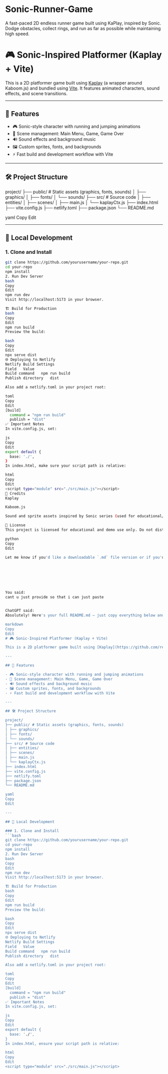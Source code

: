 # Sonic-Runner-Game
A fast-paced 2D endless runner game built using KaPlay, inspired by Sonic. Dodge obstacles, collect rings, and run as far as possible while maintaining high speed.

# 🎮 Sonic-Inspired Platformer (Kaplay + Vite)

This is a 2D platformer game built using [Kaplay](https://github.com/replit/kaplay) (a wrapper around Kaboom.js) and bundled using [Vite](https://vitejs.dev/). It features animated characters, sound effects, and scene transitions.

---

## 🚀 Features

- 🎮 Sonic-style character with running and jumping animations
- 🧠 Scene management: Main Menu, Game, Game Over
- 🔊 Sound effects and background music
- 🖼️ Custom sprites, fonts, and backgrounds
- ⚡ Fast build and development workflow with Vite

---

## 🛠️ Project Structure

project/
├── public/ # Static assets (graphics, fonts, sounds)
│ ├── graphics/
│ ├── fonts/
│ └── sounds/
├── src/ # Source code
│ ├── entities/
│ ├── scenes/
│ ├── main.js
│ └── kaplayCtx.js
├── index.html
├── vite.config.js
├── netlify.toml
├── package.json
└── README.md

yaml
Copy
Edit

---

## 🔧 Local Development

### 1. Clone and Install
```bash
git clone https://github.com/yourusername/your-repo.git
cd your-repo
npm install
2. Run Dev Server
bash
Copy
Edit
npm run dev
Visit http://localhost:5173 in your browser.

🏗️ Build for Production
bash
Copy
Edit
npm run build
Preview the build:

bash
Copy
Edit
npx serve dist
🌐 Deploying to Netlify
Netlify Build Settings
Field	Value
Build command	npm run build
Publish directory	dist

Also add a netlify.toml in your project root:

toml
Copy
Edit
[build]
  command = "npm run build"
  publish = "dist"
✅ Important Notes
In vite.config.js, set:

js
Copy
Edit
export default {
  base: './',
}
In index.html, make sure your script path is relative:

html
Copy
Edit
<script type="module" src="./src/main.js"></script>
🧩 Credits
Kaplay

Kaboom.js

Sound and sprite assets inspired by Sonic series (used for educational/demo purposes)

📄 License
This project is licensed for educational and demo use only. Do not distribute copyrighted game assets.

python
Copy
Edit

Let me know if you'd like a downloadable `.md` file version or if you'd like to customize the name, author, or GitHub URL.







You said:
cant u just provide so that i can just paste


ChatGPT said:
Absolutely! Here's your full README.md — just copy everything below and paste it directly into your README.md file:

markdown
Copy
Edit
# 🎮 Sonic-Inspired Platformer (Kaplay + Vite)

This is a 2D platformer game built using [Kaplay](https://github.com/replit/kaplay) (a wrapper around Kaboom.js) and bundled using [Vite](https://vitejs.dev/). It features animated characters, sound effects, and scene transitions.

---

## 🚀 Features

- 🎮 Sonic-style character with running and jumping animations  
- 🧠 Scene management: Main Menu, Game, Game Over  
- 🔊 Sound effects and background music  
- 🖼️ Custom sprites, fonts, and backgrounds  
- ⚡ Fast build and development workflow with Vite  

---

## 🛠️ Project Structure

project/
├── public/ # Static assets (graphics, fonts, sounds)
│ ├── graphics/
│ ├── fonts/
│ └── sounds/
├── src/ # Source code
│ ├── entities/
│ ├── scenes/
│ ├── main.js
│ └── kaplayCtx.js
├── index.html
├── vite.config.js
├── netlify.toml
├── package.json
└── README.md

yaml
Copy
Edit

---

## 🔧 Local Development

### 1. Clone and Install
```bash
git clone https://github.com/yourusername/your-repo.git
cd your-repo
npm install
2. Run Dev Server
bash
Copy
Edit
npm run dev
Visit http://localhost:5173 in your browser.

🏗️ Build for Production
bash
Copy
Edit
npm run build
Preview the build:

bash
Copy
Edit
npx serve dist
🌐 Deploying to Netlify
Netlify Build Settings
Field	Value
Build command	npm run build
Publish directory	dist

Also add a netlify.toml in your project root:

toml
Copy
Edit
[build]
  command = "npm run build"
  publish = "dist"
✅ Important Notes
In vite.config.js, set:

js
Copy
Edit
export default {
  base: './',
}
In index.html, ensure your script path is relative:

html
Copy
Edit
<script type="module" src="./src/main.js"></script>


